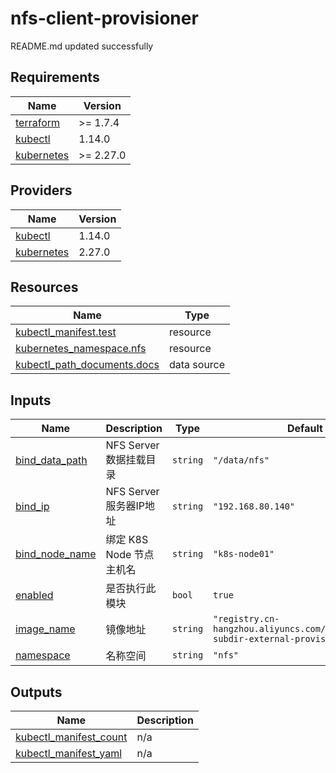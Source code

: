 # nfs-client-provisioner

<!-- BEGINNING OF PRE-COMMIT-TERRAFORM DOCS HOOK -->
README.md updated successfully
<!-- END OF PRE-COMMIT-TERRAFORM DOCS HOOK -->

<!-- BEGIN_TF_DOCS -->


## Requirements

| Name | Version |
|------|---------|
| <a name="requirement_terraform"></a> [terraform](#requirement\_terraform) | >= 1.7.4 |
| <a name="requirement_kubectl"></a> [kubectl](#requirement\_kubectl) | 1.14.0 |
| <a name="requirement_kubernetes"></a> [kubernetes](#requirement\_kubernetes) | >= 2.27.0 |
## Providers

| Name | Version |
|------|---------|
| <a name="provider_kubectl"></a> [kubectl](#provider\_kubectl) | 1.14.0 |
| <a name="provider_kubernetes"></a> [kubernetes](#provider\_kubernetes) | 2.27.0 |

## Resources

| Name | Type |
|------|------|
| [kubectl_manifest.test](https://registry.terraform.io/providers/gavinbunney/kubectl/1.14.0/docs/resources/manifest) | resource |
| [kubernetes_namespace.nfs](https://registry.terraform.io/providers/hashicorp/kubernetes/latest/docs/resources/namespace) | resource |
| [kubectl_path_documents.docs](https://registry.terraform.io/providers/gavinbunney/kubectl/1.14.0/docs/data-sources/path_documents) | data source |
## Inputs

| Name | Description | Type | Default | Required |
|------|-------------|------|---------|:--------:|
| <a name="input_bind_data_path"></a> [bind\_data\_path](#input\_bind\_data\_path) | NFS Server 数据挂载目录 | `string` | `"/data/nfs"` | no |
| <a name="input_bind_ip"></a> [bind\_ip](#input\_bind\_ip) | NFS Server 服务器IP地址 | `string` | `"192.168.80.140"` | no |
| <a name="input_bind_node_name"></a> [bind\_node\_name](#input\_bind\_node\_name) | 绑定 K8S Node 节点主机名 | `string` | `"k8s-node01"` | no |
| <a name="input_enabled"></a> [enabled](#input\_enabled) | 是否执行此模块 | `bool` | `true` | no |
| <a name="input_image_name"></a> [image\_name](#input\_image\_name) | 镜像地址 | `string` | `"registry.cn-hangzhou.aliyuncs.com/smallsoup/nfs-subdir-external-provisioner:v4.0.2"` | no |
| <a name="input_namespace"></a> [namespace](#input\_namespace) | 名称空间 | `string` | `"nfs"` | no |
## Outputs

| Name | Description |
|------|-------------|
| <a name="output_kubectl_manifest_count"></a> [kubectl\_manifest\_count](#output\_kubectl\_manifest\_count) | n/a |
| <a name="output_kubectl_manifest_yaml"></a> [kubectl\_manifest\_yaml](#output\_kubectl\_manifest\_yaml) | n/a |
<!-- END_TF_DOCS -->
